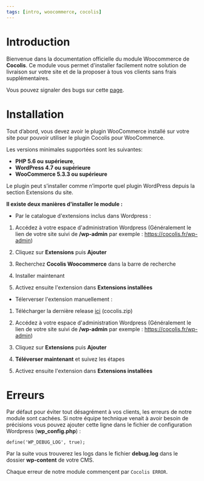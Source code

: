 ```yaml
---
tags: [intro, woocommerce, cocolis]
---
```


# Introduction

Bienvenue dans la documentation officielle du module Woocommerce de **Cocolis**.
Ce module vous permet d'installer facilement notre solution de livraison sur votre site et de la proposer à tous vos clients sans frais supplémentaires.

Vous pouvez signaler des bugs sur cette [page](https://github.com/Cocolis-1/cocolis-woocommerce/issues).

# Installation

Tout d’abord, vous devez avoir le plugin WooCommerce installé sur votre site pour pouvoir
utiliser le plugin Cocolis pour WooCommerce.

Les versions minimales supportées sont les suivantes:

- **PHP 5.6 ou supérieure**,
- **WordPress 4.7 ou supérieure**
- **WooCommerce 5.3.3 ou supérieure**

Le plugin peut s’installer comme n’importe quel plugin WordPress depuis la section Extensions du site.

**Il existe deux manières d'installer le module :**

- Par le catalogue d'extensions inclus dans Wordpress :

1. Accédez à votre espace d'administration Wordpress
   (Généralement le lien de votre site suivi de **/wp-admin** par exemple : https://cocolis.fr/wp-admin)

2. Cliquez sur **Extensions** puis **Ajouter**

3. Recherchez **Cocolis Woocommerce** dans la barre de recherche

4. Installer maintenant

5. Activez ensuite l'extension dans **Extensions installées**

- Télerverser l'extension manuellement :

1. Télécharger la dernière release [ici](https://github.com/Cocolis-1/cocolis-woocommerce/releases) (cocolis.zip)

2. Accédez à votre espace d'administration Wordpress
   (Généralement le lien de votre site suivi de **/wp-admin** par exemple : https://cocolis.fr/wp-admin)

3. Cliquez sur **Extensions** puis **Ajouter**

4. **Téléverser maintenant** et suivez les étapes

5. Activez ensuite l'extension dans **Extensions installées**

# Erreurs

Par défaut pour éviter tout désagrément à vos clients, les erreurs de notre module sont cachées.
Si notre équipe technique venait à avoir besoin de précisions vous pouvez ajouter cette ligne dans le fichier de configuration Wordpress (**wp_config.php**) :

`define('WP_DEBUG_LOG', true);`

Par la suite vous trouverez les logs dans le fichier **debug.log** dans le dossier **wp-content** de votre CMS.

Chaque erreur de notre module commençent par `Cocolis ERROR`.
